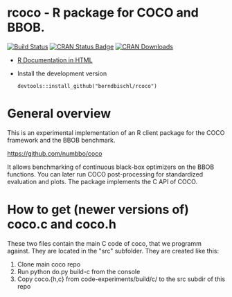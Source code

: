 # rcoco - R package for COCO and BBOB.

[![Build Status](https://travis-ci.org/berndbischl/rcoco.svg?branch=master)](https://travis-ci.org/berndbischl/rcoco)
[![CRAN Status Badge](http://www.r-pkg.org/badges/version/rcoco)](https://CRAN.R-project.org/package=rcoco)
[![CRAN Downloads](http://cranlogs.r-pkg.org/badges/rcoco)](https://cran.rstudio.com/web/packages/rcoco/index.html)
* [R Documentation in HTML](http://rpackages.ianhowson.com/cran/rcoco/)
* Install the development version

    ```splus
    devtools::install_github("berndbischl/rcoco")
    ```

# General overview

This is an experimental implementation of an R client package for the COCO framework and the BBOB benchmark.

https://github.com/numbbo/coco

It allows benchmarking of continuous black-box optimizers on the BBOB functions. You can later run COCO post-processing for standardized evaluation and plots. The package implements the C API of COCO.

# How to get (newer versions of) coco.c and coco.h

These two files contain the main C code of coco, that we programm against.
They are located in the "src" subfolder. They are created like this:

1. Clone main coco repo
1. Run python do.py build-c from the console
1. Copy coco.{h,c} from code-experiments/build/c/ to the src subdir of this repo




